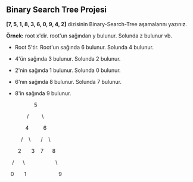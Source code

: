 ## Binary Search Tree Projesi

**[7, 5, 1, 8, 3, 6, 0, 9, 4, 2]** dizisinin Binary-Search-Tree aşamalarını yazınız.

**Örnek:** root x'dir. root'un sağından y bulunur. Solunda z bulunur vb.

- Root 5'tir. Root'un sağında 6 bulunur. Solunda 4 bulunur.

- 4'ün sağında 3 bulunur. Solunda 2 bulunur.

- 2'nin sağında 1 bulunur. Solunda 0 bulunur.

- 6'nın sağında 8 bulunur. Solunda 7 bulunur.

- 8'in sağında 9 bulunur.

  

​&nbsp;&nbsp;&nbsp;&nbsp;&nbsp;&nbsp;&nbsp;&nbsp;&nbsp;&nbsp;&nbsp;&nbsp;&nbsp;&nbsp;&nbsp;&nbsp;&nbsp;&nbsp; 5

​&nbsp;&nbsp;&nbsp;&nbsp;&nbsp;&nbsp;&nbsp;&nbsp;&nbsp;&nbsp;&nbsp;&nbsp;&nbsp; / &nbsp;&nbsp;&nbsp;&nbsp;&nbsp;&nbsp;&nbsp; \

​&nbsp;&nbsp;&nbsp;&nbsp;&nbsp;&nbsp;&nbsp;&nbsp;&nbsp;&nbsp;&nbsp;&nbsp; 4 &nbsp;&nbsp;&nbsp;&nbsp;&nbsp;&nbsp;&nbsp;&nbsp; 6

​&nbsp;&nbsp;&nbsp;&nbsp;&nbsp;&nbsp;&nbsp;&nbsp;&nbsp; / &nbsp;&nbsp; \ &nbsp;&nbsp;&nbsp;&nbsp;&nbsp; / &nbsp;&nbsp; \

​&nbsp;&nbsp;&nbsp;&nbsp;&nbsp;&nbsp;&nbsp; 2 &nbsp;&nbsp;&nbsp;&nbsp;&nbsp; 3 &nbsp;&nbsp; 7 &nbsp;&nbsp;&nbsp;&nbsp; 8

​&nbsp;&nbsp;&nbsp; / &nbsp;&nbsp;&nbsp;&nbsp; \ &nbsp;&nbsp;&nbsp;&nbsp;&nbsp;&nbsp;&nbsp;&nbsp;&nbsp;&nbsp;&nbsp;&nbsp;&nbsp;&nbsp;&nbsp;&nbsp;&nbsp;&nbsp;&nbsp; \

​&nbsp;&nbsp; 0 &nbsp;&nbsp;&nbsp;&nbsp;&nbsp; 1 &nbsp;&nbsp;&nbsp;&nbsp;&nbsp;&nbsp;&nbsp;&nbsp;&nbsp;&nbsp;&nbsp;&nbsp;&nbsp;&nbsp;&nbsp;&nbsp;&nbsp;&nbsp;&nbsp;&nbsp; 9

 
